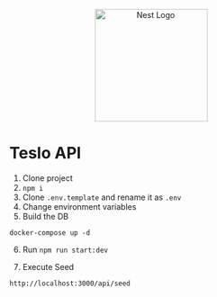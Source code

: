 <p align="center">
  <a href="http://nestjs.com/" target="blank"><img src="https://nestjs.com/img/logo-small.svg" width="200" alt="Nest Logo" /></a>
</p>

# Teslo API
1. Clone project
2. ```npm i```
3. Clone  ```.env.template``` and rename it as ```.env```
4. Change environment variables
5. Build the DB
```
docker-compose up -d
```
6. Run ```npm run start:dev```

7. Execute Seed
```
http://localhost:3000/api/seed
```
